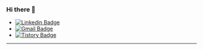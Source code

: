 ### Hi there 👋

*  [![Linkedin Badge](https://img.shields.io/badge/-LinkedIn-blue?style=flat-square&logo=Linkedin&logoColor=white&link=https://www.linkedin.com/in/da-won-jeong-b92530234)](https://www.linkedin.com/in/da-won-jeong-b92530234/)
*  [![Gmail Badge](https://img.shields.io/badge/Gmail-d14836?style=flat-square&logo=Gmail&logoColor=white&link=mailto:lvdst06@gmail.com)](mailto:lvdst06@gmail.com)
*  [![Tistory Badge](https://img.shields.io/badge/Tistory-gray?style=flat-square&logo=Tistory&logoColor=white&link=https://tato-with.tistory.com)](https://tato-with.tistory.com/)
- - -
<!--
**Daw-Jeong/Daw-Jeong** is a ✨ _special_ ✨ repository because its `README.md` (this file) appears on your GitHub profile.

Here are some ideas to get you started:

- 🔭 I’m currently working on ...
- 🌱 I’m currently learning ...
- 👯 I’m looking to collaborate on ...
- 🤔 I’m looking for help with ...
- 💬 Ask me about ...
- 📫 How to reach me: ...
- 😄 Pronouns: ...
- ⚡ Fun fact: ...
-->
